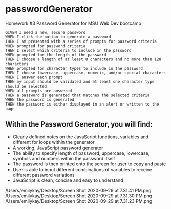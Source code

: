 # passwordGenerator
Homework #3 Password Generator for MSU Web Dev bootcamp

```
GIVEN I need a new, secure password
WHEN I click the button to generate a password
THEN I am presented with a series of prompts for password criteria
WHEN prompted for password criteria
THEN I select which criteria to include in the password
WHEN prompted for the length of the password
THEN I choose a length of at least 8 characters and no more than 128 characters
WHEN prompted for character types to include in the password
THEN I choose lowercase, uppercase, numeric, and/or special characters
WHEN I answer each prompt
THEN my input should be validated and at least one character type should be selected
WHEN all prompts are answered
THEN a password is generated that matches the selected criteria
WHEN the password is generated
THEN the password is either displayed in an alert or written to the page
```

## Within the Password Generator, you will find: 

* Clearly defined notes on the JavaScript functions, variables and different for loops within the generator 
* A working, JavaScript password generator 
* The ability to specify length of password, uppercase, lowercase, symbols and numbers within the password itself 
* The password is then printed onto the screen for user to copy and paste 
* User is able to input different combinations of variables to receive different password variations
* JavaScript is clean, concise and easy to understand 


/Users/emilykay/Desktop/Screen Shot 2020-09-29 at 7.31.41 PM.png
/Users/emilykay/Desktop/Screen Shot 2020-09-29 at 7.31.30 PM.png
/Users/emilykay/Desktop/Screen Shot 2020-09-29 at 7.31.23 PM.png
